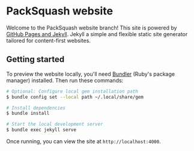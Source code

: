 # PackSquash website

Welcome to the PackSquash website branch! This site is powered by [GitHub Pages and Jekyll](https://docs.github.com/en/pages/setting-up-a-github-pages-site-with-jekyll/about-github-pages-and-jekyll). Jekyll a simple and flexible static site generator tailored for content-first websites.

## Getting started

To preview the website locally, you'll need [Bundler](https://bundler.io/) (Ruby's package manager) installed. Then run these commands:

```sh
# Optional: Configure local gem installation path
$ bundle config set --local path ~/.local/share/gem

# Install dependencies
$ bundle install

# Start the local development server
$ bundle exec jekyll serve
```

Once running, you can view the site at `http://localhost:4000`.
